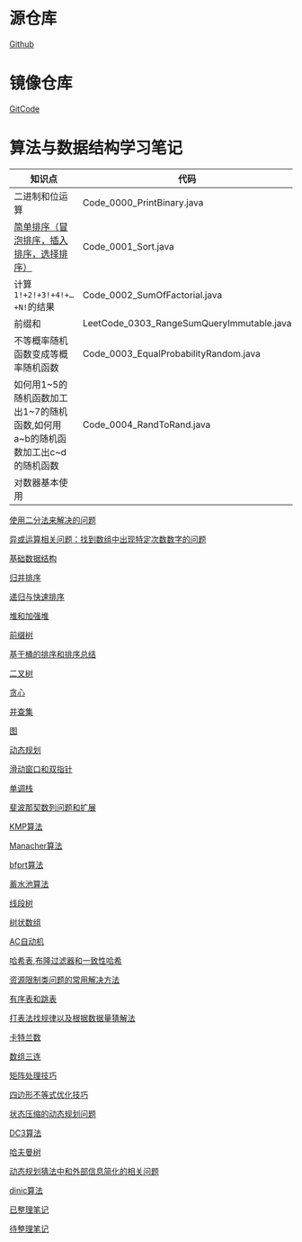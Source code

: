 # 源仓库

[Github](https://github.com/GreyZeng/algorithm)

# 镜像仓库

[GitCode](https://gitcode.net/hotonyhui/algorithm)

# 算法与数据结构学习笔记

| 知识点 | 代码 |
|--|-----|
| 二进制和位运算 | Code_0000_PrintBinary.java |
| [简单排序（冒泡排序，插入排序，选择排序）](https://www.cnblogs.com/greyzeng/p/15186769.html) | Code_0001_Sort.java |
|计算`1!+2!+3!+4!+…+N!`的结果|Code_0002_SumOfFactorial.java|
|前缀和|LeetCode_0303_RangeSumQueryImmutable.java|
|不等概率随机函数变成等概率随机函数|Code_0003_EqualProbabilityRandom.java|
|如何用1~5的随机函数加工出1~7的随机函数,如何用a~b的随机函数加工出c~d的随机函数|Code_0004_RandToRand.java|
|对数器基本使用||

[使用二分法来解决的问题](https://www.cnblogs.com/greyzeng/p/15690136.html)

[异或运算相关问题：找到数组中出现特定次数数字的问题](https://www.cnblogs.com/greyzeng/p/15385402.html)

[基础数据结构](docs/基础数据结构.md)

[归并排序](docs/归并排序.md)

[递归与快速排序](docs/递归与快速排序.md)

[堆和加强堆](docs/堆和加强堆.md)

[前缀树](docs/前缀树.md)

[基于桶的排序和排序总结](docs/基于桶的排序和排序总结.md)

[二叉树](docs/二叉树.md)

[贪心](docs/贪心.md)

[并查集](https://www.cnblogs.com/greyzeng/p/16340125.html)

[图](docs/图.md)

[动态规划](docs/动态规划.md)

[滑动窗口和双指针](docs/滑动窗口和双指针.md)

[单调栈](docs/单调栈.md)

[斐波那契数列问题和扩展](https://www.cnblogs.com/greyzeng/p/15388178.html)

[KMP算法](https://www.cnblogs.com/greyzeng/p/15317466.html)

[Manacher算法](https://www.cnblogs.com/greyzeng/p/15314213.html)

[bfprt算法](https://www.cnblogs.com/greyzeng/p/15320118.html)

[蓄水池算法](https://www.cnblogs.com/greyzeng/p/15311295.html)

[线段树](docs/线段树.md)

[树状数组](https://www.cnblogs.com/greyzeng/p/15343780.html)

[AC自动机](https://www.cnblogs.com/greyzeng/p/15347534.html)

[哈希表,布隆过滤器和一致性哈希](docs/哈希表,布隆过滤器和一致性哈希.md)

[资源限制类问题的常用解决方法](https://www.cnblogs.com/greyzeng/p/15371414.html)

[有序表和跳表](docs/有序表和跳表.md)

[打表法找规律以及根据数据量猜解法](docs/打表法找规律以及根据数据量猜解法.md)

[卡特兰数](docs/卡特兰数.md)

[数组三连](docs/数组三连.md)

[矩阵处理技巧](docs/矩阵处理技巧.md)

[四边形不等式优化技巧](docs/四边形不等式优化技巧.md)

[状态压缩的动态规划问题](docs/状态压缩的动态规划问题.md)

[DC3算法](docs/DC3算法.md)

[哈夫曼树](docs/哈夫曼树.md)

[动态规划猜法中和外部信息简化的相关问题](docs/动态规划猜法中和外部信息简化的相关问题.md)

[dinic算法](docs/dinic算法.md)

[已整理笔记](https://www.cnblogs.com/greyzeng/tag/%E7%AE%97%E6%B3%95/)

[待整理笔记](https://github.com/GreyZeng/algorithm/tree/master/docs)
